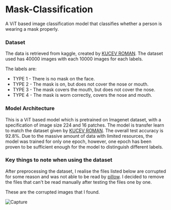 # Mask-Classification
A ViT based image classification model that classifies whether a person is wearing a mask properly.

### Dataset
The data is retrieved from kaggle, created by [KUCEV ROMAN](https://www.kaggle.com/tapakah68/medical-masks-part1). The dataset used has 40000 images with each 10000 images for each labels. 

The labels are: 
* TYPE 1 - There is no mask on the face.
* TYPE 2 - The mask is on, but does not cover the nose or mouth.
* TYPE 3 - The mask covers the mouth, but does not cover the nose.
* TYPE 4 - The mask is worn correctly, covers the nose and mouth. 

### Model Architecture
This is a ViT based model which is pretrained on Imagenet dataset, with a specification of image size 224 and 16 patches. The model is transfer learn to match the dataset given by [KUCEV ROMAN](https://www.kaggle.com/tapakah68/medical-masks-part1). The overall test accuracy is 92.8%. Due to the massive amount of data with limited resources, the model was trained for only one epoch, however, one epoch has been proven to be sufficient enough for the model to distinguish different labels.

### Key things to note when using the dataset
After preprocessing the dataset, I realise the files listed below are corrupted for some reason and was not able to be read by [pillow](https://pillow.readthedocs.io/en/stable/installation.html). I decided to remove the files that can't be read manually after testing the files one by one.

These are the corrupted images that I found.

![Capture](https://user-images.githubusercontent.com/67994195/133401930-85874880-1fdf-4b3f-b288-707a39ad5c1f.PNG)
